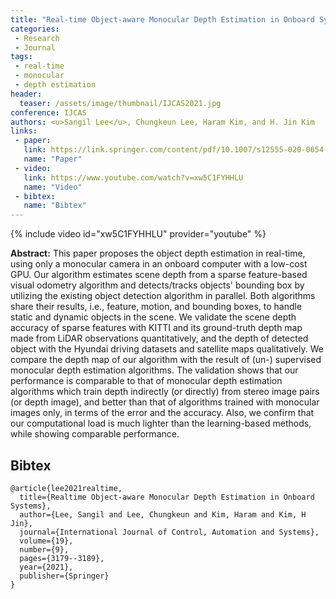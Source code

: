 ```yaml
---
title: "Real-time Object-aware Monocular Depth Estimation in Onboard Systems"
categories:
 - Research
 - Journal
tags:
 - real-time
 - monocular
 - depth estimation
header:
  teaser: /assets/image/thumbnail/IJCAS2021.jpg
conference: IJCAS
authors: <u>Sangil Lee</u>, Chungkeun Lee, Haram Kim, and H. Jin Kim
links:
 - paper: 
   link: https://link.springer.com/content/pdf/10.1007/s12555-020-0654-8.pdf
   name: "Paper"
 - video:
   link: https://www.youtube.com/watch?v=xw5C1FYHHLU
   name: "Video"
 - bibtex: 
   name: "Bibtex"
---
```


{% include video id="xw5C1FYHHLU" provider="youtube" %}

**Abstract:** This paper proposes the object depth estimation in real-time, using only a monocular camera in an onboard computer with a low-cost GPU. Our algorithm estimates scene depth from a sparse feature-based visual odometry algorithm and detects/tracks objects' bounding box by utilizing the existing object detection algorithm in parallel. Both algorithms share their results, i.e., feature, motion, and bounding boxes, to handle static and dynamic objects in the scene. We validate the scene depth accuracy of sparse features with KITTI and its ground-truth depth map made from LiDAR observations quantitatively, and the depth of detected object with the Hyundai driving datasets and satellite maps qualitatively. We compare the depth map of our algorithm with the result of (un-) supervised monocular depth estimation algorithms. The validation shows that our performance is comparable to that of monocular depth estimation algorithms which train depth indirectly (or directly) from stereo image pairs (or depth image), and better than that of algorithms trained with monocular images only, in terms of the error and the accuracy. Also, we confirm that our computational load is much lighter than the learning-based methods, while showing comparable performance.

## Bibtex <a id="bibtex"></a>
```
@article{lee2021realtime,
  title={Realtime Object-aware Monocular Depth Estimation in Onboard Systems},
  author={Lee, Sangil and Lee, Chungkeun and Kim, Haram and Kim, H Jin},
  journal={International Journal of Control, Automation and Systems},
  volume={19},
  number={9},
  pages={3179--3189},
  year={2021},
  publisher={Springer}
}
```

